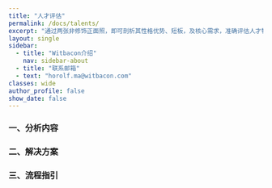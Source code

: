 ```yaml
---
title: "人才评估"
permalink: /docs/talents/
excerpt: "通过两张非修饰正面照，即可剖析其性格优势、短板，及核心需求，准确评估人才特质。"
layout: single
sidebar:
  - title: "Witbacon介绍"
    nav: sidebar-about
  - title: "联系邮箱"
  - text: "horolf.ma@witbacon.com"
classes: wide
author_profile: false
show_date: false
---
```


### 一、分析内容



### 二、解决方案



### 三、流程指引
